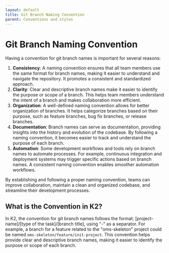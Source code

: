 ```yaml
---
layout: default
title: Git Branch Naming Convention
parent: Conventions and styles
---
```


# Git Branch Naming Convention

Having a convention for git branch names is important for several reasons:

1. **Consistency**: A naming convention ensures that all team members use the same format for branch names, making it easier to understand and navigate the repository. It promotes a consistent and standardized approach.
2. **Clarity**: Clear and descriptive branch names make it easier to identify the purpose or scope of a branch. This helps team members understand the intent of a branch and makes collaboration more efficient.
3. **Organization**: A well-defined naming convention allows for better organization of branches. It helps categorize branches based on their purpose, such as feature branches, bug fix branches, or release branches.
4. **Documentation**: Branch names can serve as documentation, providing insights into the history and evolution of the codebase. By following a naming convention, it becomes easier to track and understand the purpose of each branch.
5. **Automation**: Some development workflows and tools rely on branch names to automate processes. For example, continuous integration and deployment systems may trigger specific actions based on branch names. A consistent naming convention enables smoother automation workflows.

By establishing and following a proper naming convention, teams can improve collaboration, maintain a clean and organized codebase, and streamline their development processes.

## What is the Convention in K2?

In K2, the convention for git branch names follows the format: [project-name]/[type of the task]/[branch title], using "-" as a separator. For example, a branch for a feature related to the "oms-skeleton" project could be named `oms-skeleton/feature/init-project`. This convention helps provide clear and descriptive branch names, making it easier to identify the purpose or scope of each branch.
